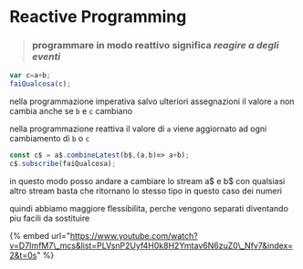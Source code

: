 # Reactive Programming

> ### programmare in modo reattivo significa _reagire a degli eventi_

```typescript
var c=a+b;
faiQualcosa(c);
```

nella programmazione imperativa salvo ulteriori assegnazioni il valore `a` non cambia anche se `b` e `c` cambiano

nella programmazione reattiva il valore di `a` viene aggiornato ad ogni cambiamento di `b` o `c`

```typescript
const c$ = a$.combineLatest(b$,(a,b)=> a+b);
c$.subscribe(faiQualcosa);
```

in questo modo posso andare a cambiare lo stream a$ e b$ con qualsiasi altro stream basta che ritornano lo stesso tipo in questo caso dei numeri

quindi abbiamo maggiore flessibilita, perche vengono separati diventando piu facili da sostituire

{% embed url="https://www.youtube.com/watch?v=D7ImfM7\_mcs&list=PLVsnP2Uyf4H0k8H2Ymtav6N6zuZ0\_Nfv7&index=2&t=0s" %}



